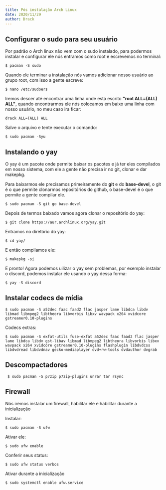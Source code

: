 ```yaml
---
title: Pós instalação Arch Linux
date: 2020/11/29
author: Drack
---
```

## Configurar o sudo para seu usuário

Por padrão o Arch linux não vem com o sudo instalado, para podermos instalar e configurar ele nós entramos como root e escrevemos no terminal:
``` 
$ pacman -S sudo
```
Quando ele terminar a instalação nós vamos adicionar nosso usuário ao grupo root, com isso a gente escreve:
```
$ nano /etc/sudoers
``` 
Iremos descer até encontrar uma linha onde está escrito **"root ALL=(ALL) ALL"**, quando encontrarmos ele nós colocamos em baixo uma linha com nosso usuário, no meu caso ira ficar:

```
drack ALL=(ALL) ALL
```

Salve o arquivo e tente executar o comando:
```
$ sudo pacman -Syu
```

## Instalando o yay

O yay é um pacote onde permite baixar os pacotes e já ter eles compilados em nosso sistema, com ele a gente não precisa ir no git, clonar e dar makepkg.

Para baixarmos ele precisamos primeiramente do **git** e do **base-devel**, o git é o que permite clonarmos repositórios do github, o base-devel é o que permite a gente compilar ele.
```
$ sudo pacman -S git go base-devel
```
Depois de termos baixado vamos agora clonar o repositório do yay:
``` 
$ git clone https://aur.archlinux.org/yay.git
```
Entramos no diretório do yay:
``` 
$ cd yay/
``` 
E então compilamos ele:
``` 
$ makepkg -si
```
E pronto! Agora podemos uilizar o yay sem problemas, por exemplo instalar o discord, podemos instalar ele usando o yay dessa forma:

```
$ yay -S discord
```
## Instalar codecs de mídia

``` 
$ sudo pacman -S a52dec faac faad2 flac jasper lame libdca libdv libmad libmpeg2 libtheora libvorbis libxv wavpack x264 xvidcore gstreamer0.10-plugins
``` 
Codecs extras:
``` 
$ sudo pacman -S exfat-utils fuse-exfat a52dec faac faad2 flac jasper lame libdca libdv gst-libav libmad libmpeg2 libtheora libvorbis libxv wavpack x264 xvidcore gstreamer0.10-plugins flashplugin libdvdcss libdvdread libdvdnav gecko-mediaplayer dvd+rw-tools dvdauthor dvgrab
```
## Descompactadores
```
 $ sudo pacman -S p7zip p7zip-plugins unrar tar rsync
```
## Firewall

Nós iremos instalar um firewall, habilitar ele e habilitar durante a inicialização

Instalar:
``` 
$ sudo pacman -S ufw
```
Ativar ele:
``` 
$ sudo ufw enable
``` 
Conferir seus status:
``` 
$ sudo ufw status verbos
``` 
Ativar durante a inicialização
``` 
$ sudo systemctl enable ufw.service
``` 
